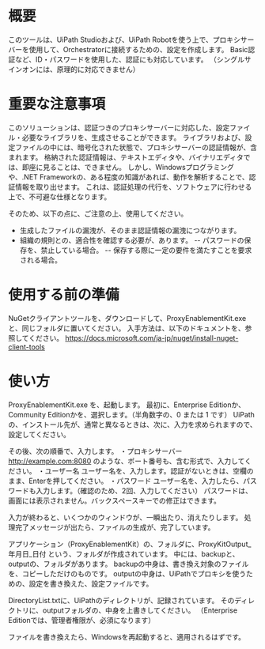 # 概要

このツールは、UiPath Studioおよび、UiPath Robotを使う上で、プロキシサーバーを使用して、Orchestratorに接続するための、設定を作成します。
Basic認証など、ID・パスワードを使用した、認証にも対応しています。
（シングルサインオンには、原理的に対応できません）


# 重要な注意事項

このソリューションは、認証つきのプロキシサーバーに対応した、設定ファイル・必要なライブラリを、生成させることができます。
ライブラリおよび、設定ファイルの中には、暗号化された状態で、プロキシサーバーの認証情報が、含まれます。
格納された認証情報は、テキストエディタや、バイナリエディタでは、即座に見ることは、できません。
しかし、Windowsプログラミングや、.NET Frameworkの、ある程度の知識があれば、動作を解析することで、認証情報を取り出せます。
これは、認証処理の代行を、ソフトウェアに行わせる上で、不可避な仕様となります。

そのため、以下の点に、ご注意の上、使用してください。
- 生成したファイルの漏洩が、そのまま認証情報の漏洩につながります。
- 組織の規則との、適合性を確認する必要が、あります。
-- パスワードの保存を、禁止している場合。
-- 保存する際に一定の要件を満たすことを要求される場合。


# 使用する前の準備

NuGetクライアントツールを、ダウンロードして、ProxyEnablementKit.exeと、同じフォルダに置いてください。
入手方法は、以下のドキュメントを、参照してください。
https://docs.microsoft.com/ja-jp/nuget/install-nuget-client-tools

# 使い方
ProxyEnablementKit.exe を、起動します。
最初に、Enterprise Editionか、Community Editionかを、選択します。（半角数字の、0 または 1 です）
UiPathの、インストール先が、通常と異なるときは、次に、入力を求められますので、設定してください。

その後、次の順番で、入力します。
・プロキシサーバー
http://example.com:8080 のような、ポート番号も、含む形式で、入力してください。
・ユーザー名
ユーザー名を、入力します。認証がないときは、空欄のまま、Enterを押してください。
・パスワード
ユーザー名を、入力したら、パスワードも入力します。（確認のため、2回、入力してください）
パスワードは、画面には表示されません。バックスペースキーでの修正はできます。

入力が終わると、いくつかのウィンドウが、一瞬出たり、消えたりします。
処理完了メッセージが出たら、ファイルの生成が、完了しています。

アプリケーション（ProxyEnablementKit）の、フォルダに、ProxyKitOutput_年月日_日付 という、フォルダが作成されています。
中には、backupと、outputの、フォルダがあります。
backupの中身は、書き換え対象のファイルを、コピーしただけのものです。
outputの中身は、UiPathでプロキシを使うための、設定を書き換えた、設定ファイルです。

DirectoryList.txtに、UiPathのディレクトリが、記録されています。
そのディレクトリに、outputフォルダの、中身を上書きしてください。
（Enterprise Editionでは、管理者権限が、必須になります）

ファイルを書き換えたら、Windowsを再起動すると、適用されるはずです。
